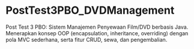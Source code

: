 # PostTest3PBO_DVDManagement
Post Test 3 PBO: Sistem Manajemen Penyewaan Film/DVD berbasis Java. Menerapkan konsep OOP (encapsulation, inheritance, overriding) dengan pola MVC sederhana, serta fitur CRUD, sewa, dan pengembalian.
